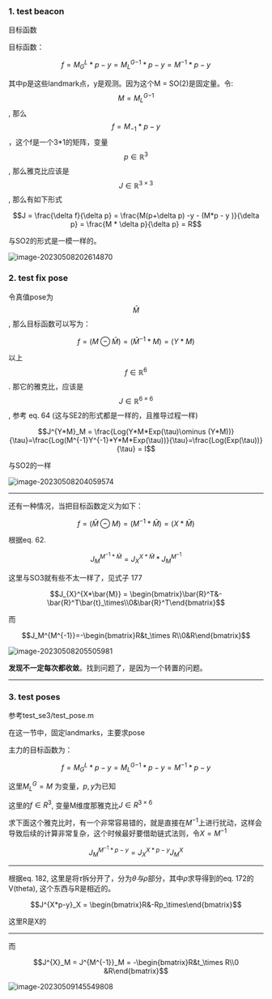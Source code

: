 ### 1. test beacon

目标函数

目标函数：

$$f = M_G^L*p - y = {M_L^G}^{-1}*p - y = M^{-1} * p - y$$

其中p是这些landmark点，y是观测。因为这个M = SO(2)是固定量。令: $$M = {M_L^G}^{-1}$$, 那么$$f = M_{-1} * p - y$$，这个f是一个3*1的矩阵，变量$$p\in \mathbb{R}^3$$, 那么雅克比应该是$$J \in \mathbb{R}^{3\times 3}$$, 那么有如下形式

$$J = \frac{\delta f}{\delta p} = \frac{M(p+\delta p) -y - (M*p - y )}{\delta p} = \frac{M * \delta p}{\delta p} = R$$

与SO2的形式是一模一样的。

![image-20230508202614870](/home/junwangcas/Documents/working/typora_imgs/2023/se3_test/image-20230508202614870.png)

### 2. test fix pose

令真值pose为$$\bar{M}$$, 那么目标函数可以写为：

$$f = ( M \ominus \bar{M}) = (\bar{M}^{-1}*M) = (Y * M)$$

以上$$f\in \mathbb{R}^{6}$$.  那它的雅克比，应该是$$J\in \mathbb{R}^{6\times 6}$$, 参考 eq. 64 (这与SE2的形式都是一样的，且推导过程一样)

$$J^{Y*M}_M = \frac{Log(Y*M*Exp(\tau)\ominus (Y*M))}{\tau}=\frac{Log(M^{-1}Y^{-1}*Y*M*Exp(\tau))}{\tau}=\frac{Log(Exp(\tau))}{\tau} = I$$

与SO2的一样

![image-20230508204059574](/home/junwangcas/Documents/working/typora_imgs/2023/se3_test/image-20230508204059574.png)

---

还有一种情况，当把目标函数定义为如下：

$$f = (\bar{M}\ominus M) = (M^{-1}*\bar{M}) = (X * \bar{M})$$

根据eq. 62.

$$J_M^{M^{-1} * \bar{M}} = J_{X}^{X*\bar{M}} * J_M^{M^{-1}}$$

这里与SO3就有些不太一样了，见式子 177

$$J_{X}^{X*\bar{M}} = \begin{bmatrix}\bar{R}^T&-\bar{R}^T\bar{t}_\times\\0&\bar{R}^T\end{bmatrix}$$

而

$$J_M^{M^{-1}}=-\begin{bmatrix}R&t_\times R\\0&R\end{bmatrix}$$

![image-20230508205505981](/home/junwangcas/Documents/working/typora_imgs/2023/se3_test/image-20230508205505981.png)

**发现不一定每次都收敛**。找到问题了，是因为一个转置的问题。

---

### 3. test poses

参考test_se3/test_pose.m

在这一节中，固定landmarks，主要求pose

主力的目标函数为：

$$f = M_G^L*p - y = {M_L^G}^{-1}*p - y = M^{-1}*p - y$$

这里${M_L^G} = M$ 为变量，$p , y$为已知

这里的$f \in R^{3}$, 变量M维度那雅克比$J\in R^{3\times 6}$

求下面这个雅克比时，有一个非常容易错的，就是直接在$M^{-1}$上进行扰动，这样会导致后续的计算非常复杂，这个时候最好要借助链式法则，令$X = M^{-1}$

$$J^{M^{-1}*p - y}_M = J^{X*p-y}_XJ^{X}_M$$

---

根据eq. 182, 这里是将$\tau$拆分开了，分为$\theta 与 \rho$部分，其中$\rho$求导得到的eq. 172的V(theta), 这个东西与R是相近的。

$$J^{X*p-y}_X = \begin{bmatrix}R&-Rp_\times\end{bmatrix}$$

这里R是X的

---

而

$$J^{X}_M = J^{M^{-1}}_M = -\begin{bmatrix}R&t_\times R\\0 &R\end{bmatrix}$$

![image-20230509145549808](/home/junwangcas/Documents/working/typora_imgs/2023/se3_test/image-20230509145549808.png)